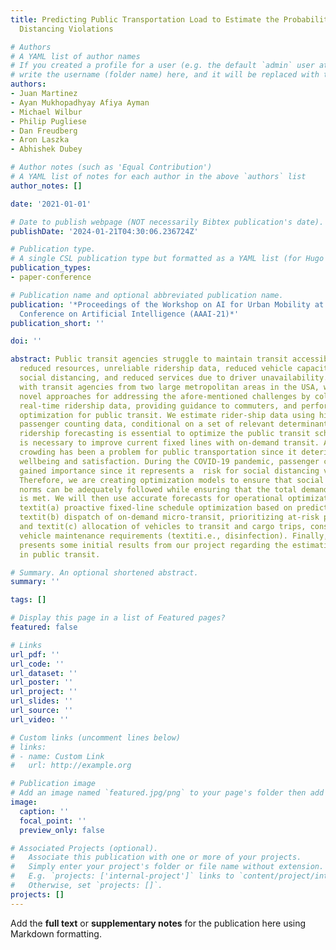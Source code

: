 ```yaml
---
title: Predicting Public Transportation Load to Estimate the Probability of Social
  Distancing Violations

# Authors
# A YAML list of author names
# If you created a profile for a user (e.g. the default `admin` user at `content/authors/admin/`), 
# write the username (folder name) here, and it will be replaced with their full name and linked to their profile.
authors:
- Juan Martinez
- Ayan Mukhopadhyay Afiya Ayman
- Michael Wilbur
- Philip Pugliese
- Dan Freudberg
- Aron Laszka
- Abhishek Dubey

# Author notes (such as 'Equal Contribution')
# A YAML list of notes for each author in the above `authors` list
author_notes: []

date: '2021-01-01'

# Date to publish webpage (NOT necessarily Bibtex publication's date).
publishDate: '2024-01-21T04:30:06.236724Z'

# Publication type.
# A single CSL publication type but formatted as a YAML list (for Hugo requirements).
publication_types:
- paper-conference

# Publication name and optional abbreviated publication name.
publication: '*Proceedings of the Workshop on AI for Urban Mobility at the 35th AAAI
  Conference on Artificial Intelligence (AAAI-21)*'
publication_short: ''

doi: ''

abstract: Public transit agencies struggle to maintain transit accessibility with
  reduced resources, unreliable ridership data, reduced vehicle capacities due to
  social distancing, and reduced services due to driver unavailability. In collaboration
  with transit agencies from two large metropolitan areas in the USA, we are designing
  novel approaches for addressing the afore-mentioned challenges by collecting accurate
  real-time ridership data, providing guidance to commuters, and performing operational
  optimization for public transit. We estimate rider-ship data using historical automated
  passenger counting data, conditional on a set of relevant determinants. Accurate
  ridership forecasting is essential to optimize the public transit schedule,  which
  is necessary to improve current fixed lines with on-demand transit. Also, passenger
  crowding has been a problem for public transportation since it deteriorates passengers'
  wellbeing and satisfaction. During the COVID-19 pandemic, passenger crowding has
  gained importance since it represents a  risk for social distancing violations.
  Therefore, we are creating optimization models to ensure that social distancing
  norms can be adequately followed while ensuring that the total demand for transit
  is met. We will then use accurate forecasts for operational optimization that includes
  textit(a) proactive fixed-line schedule optimization based on predicted demand,
  textit(b) dispatch of on-demand micro-transit, prioritizing at-risk populations,
  and textit(c) allocation of vehicles to transit and cargo trips, considering exigent
  vehicle maintenance requirements (textiti.e., disinfection). Finally, this paper
  presents some initial results from our project regarding the estimation of ridership
  in public transit.

# Summary. An optional shortened abstract.
summary: ''

tags: []

# Display this page in a list of Featured pages?
featured: false

# Links
url_pdf: ''
url_code: ''
url_dataset: ''
url_poster: ''
url_project: ''
url_slides: ''
url_source: ''
url_video: ''

# Custom links (uncomment lines below)
# links:
# - name: Custom Link
#   url: http://example.org

# Publication image
# Add an image named `featured.jpg/png` to your page's folder then add a caption below.
image:
  caption: ''
  focal_point: ''
  preview_only: false

# Associated Projects (optional).
#   Associate this publication with one or more of your projects.
#   Simply enter your project's folder or file name without extension.
#   E.g. `projects: ['internal-project']` links to `content/project/internal-project/index.md`.
#   Otherwise, set `projects: []`.
projects: []
---
```


Add the **full text** or **supplementary notes** for the publication here using Markdown formatting.
